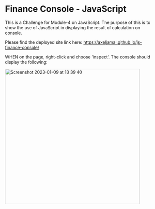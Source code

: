 # Finance Console - JavaScript

This is a Challenge for Module-4 on JavaScript.
The purpose of this is to show the use of JavaScript in displaying the result of calculation on console.

Please find the deployed site link here: https://axeljamal.github.io/js-finance-console/

WHEN on the page, right-click and choose 'inspect'.
The console should display the following:

<img width="444" alt="Screenshot 2023-01-09 at 13 39 40" src="https://user-images.githubusercontent.com/119621308/211325127-64093d1a-def4-4a89-904a-c4a83df1c30c.png">
